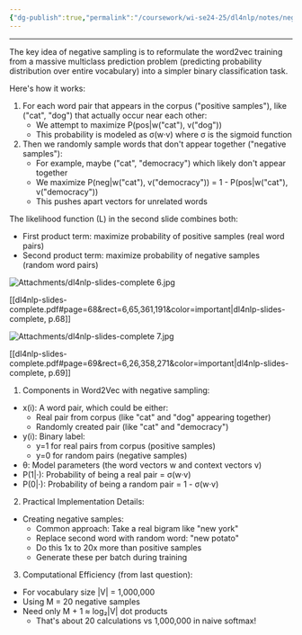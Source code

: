 ```yaml
---
{"dg-publish":true,"permalink":"/coursework/wi-se24-25/dl4nlp/notes/negative-sampling/","noteIcon":""}
---
```


---
The key idea of negative sampling is to reformulate the word2vec training from a massive multiclass prediction problem (predicting probability distribution over entire vocabulary) into a simpler binary classification task.

Here's how it works:

1. For each word pair that appears in the corpus ("positive samples"), like ("cat", "dog") that actually occur near each other:
    - We attempt to maximize P(pos|w("cat"), v("dog"))
    - This probability is modeled as σ(w·v) where σ is the sigmoid function
2. Then we randomly sample words that don't appear together ("negative samples"):
    - For example, maybe ("cat", "democracy") which likely don't appear together
    - We maximize P(neg|w("cat"), v("democracy")) = 1 - P(pos|w("cat"), v("democracy"))
    - This pushes apart vectors for unrelated words

The likelihood function (L) in the second slide combines both:

- First product term: maximize probability of positive samples (real word pairs)
- Second product term: maximize probability of negative samples (random word pairs)


![Attachments/dl4nlp-slides-complete 6.jpg](/img/user/Attachments/dl4nlp-slides-complete%206.jpg)

[[dl4nlp-slides-complete.pdf#page=68&rect=6,65,361,191&color=important|dl4nlp-slides-complete, p.68]]

![Attachments/dl4nlp-slides-complete 7.jpg](/img/user/Attachments/dl4nlp-slides-complete%207.jpg)

[[dl4nlp-slides-complete.pdf#page=69&rect=6,26,358,271&color=important|dl4nlp-slides-complete, p.69]]



1. Components in Word2Vec with negative sampling:
- x(i): A word pair, which could be either:
    - Real pair from corpus (like "cat" and "dog" appearing together)
    - Randomly created pair (like "cat" and "democracy")
- y(i): Binary label:
    - y=1 for real pairs from corpus (positive samples)
    - y=0 for random pairs (negative samples)
- θ: Model parameters (the word vectors w and context vectors v)
- P(1|·): Probability of being a real pair = σ(w·v)
- P(0|·): Probability of being a random pair = 1 - σ(w·v)

2. Practical Implementation Details:
- Creating negative samples:
    - Common approach: Take a real bigram like "new york"
    - Replace second word with random word: "new potato"
    - Do this 1x to 20x more than positive samples
    - Generate these per batch during training

3. Computational Efficiency (from last question):
- For vocabulary size |V| = 1,000,000
- Using M = 20 negative samples
- Need only M + 1 ≈ log₂|V| dot products
    - That's about 20 calculations vs 1,000,000 in naive softmax!